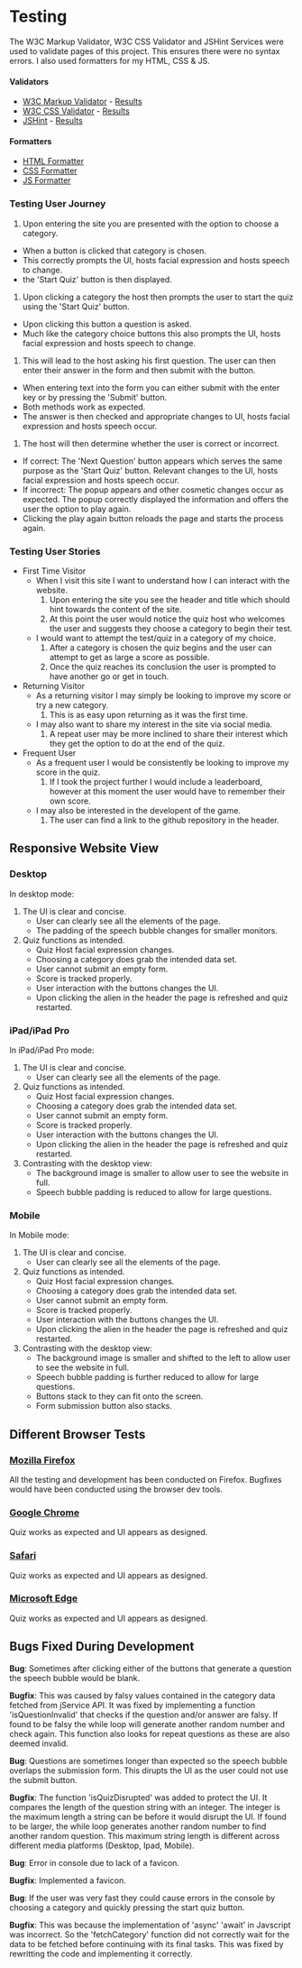 # Testing

The W3C Markup Validator, W3C CSS Validator and JSHint Services were used to validate pages of this project. This ensures there were no syntax errors. I also used formatters for my HTML, CSS & JS.

#### Validators
-   [W3C Markup Validator](https://validator.w3.org/) - [Results](documentation/images/html_valid.png)
-   [W3C CSS Validator](https://jigsaw.w3.org/css-validator/) - [Results](documentation/images/css_valid.png)
-   [JSHint](https://jshint.com/) - [Results](documentation/images/js_valid.png)

#### Formatters

- [HTML Formatter](https://www.freeformatter.com/html-formatter.html)
- [CSS Formatter](https://www.freeformatter.com/css-beautifier.html)
- [JS Formatter](https://beautifier.io/)

### Testing User Journey
1. Upon entering the site you are presented with the option to choose a category.
- When a button is clicked that category is chosen.
- This correctly prompts the UI, hosts facial expression and hosts speech to change.
- the 'Start Quiz' button is then displayed.

1. Upon clicking a category the host then prompts the user to start the quiz using the 'Start Quiz' button.
- Upon clicking this button a question is asked.
- Much like the category choice buttons this also prompts the UI, hosts facial expression and hosts speech to change.

1. This will lead to the host asking his first question. The user can then enter their answer in the form and then submit with the button.
- When entering text into the form you can either submit with the enter key or by pressing the 'Submit' button.
- Both methods work as expected.
- The answer is then checked and appropriate changes to UI, hosts facial expression and hosts speech occur.

1. The host will then determine whether the user is correct or incorrect.
- If correct: The 'Next Question' button appears which serves the same purpose as the 'Start Quiz' button. Relevant changes to the UI, hosts facial expression and hosts speech occur.
- If incorrect: The popup appears and other cosmetic changes occur as expected. The popup correctly displayed the information and offers the user the option to play again.
- Clicking the play again button reloads the page and starts the process again.


### Testing User Stories

- First Time Visitor
    - When I visit this site I want to understand how I can interact with the website.
        1. Upon entering the site you see the header and title which should hint towards the content of the site.
        1. At this point the user would notice the quiz host who welcomes the user and suggests they choose a category to begin their test.
    - I would want to attempt the test/quiz in a category of my choice.
        1. After a category is chosen the quiz begins and the user can attempt to get as large a score as possible.
        1. Once the quiz reaches its conclusion the user is prompted to have another go or get in touch.
- Returning Visitor
    - As a returning visitor I may simply be looking to improve my score or try a new category.
        1. This is as easy upon returning as it was the first time.
    - I may also want to share my interest in the site via social media.
        1. A repeat user may be more inclined to share their interest which they get the option to do at the end of the quiz.
- Frequent User
    - As a frequent user I would be consistently be looking to improve my score in the quiz.
        1. If I took the project further I would include a leaderboard, however at this moment the user would have to remember their own score.
    - I may also be interested in the developent of the game.
        1. The user can find a link to the github repository in the header.

## Responsive Website View

### Desktop

In desktop mode:
1. The UI is clear and concise.
    - User can clearly see all the elements of the page.
    - The padding of the speech bubble changes for smaller monitors.
1. Quiz functions as intended.
    - Quiz Host facial expression changes.
    - Choosing a category does grab the intended data set.
    - User cannot submit an empty form.
    - Score is tracked properly.
    - User interaction with the buttons changes the UI.
    - Upon clicking the alien in the header the page is refreshed and quiz restarted.

### iPad/iPad Pro

In iPad/iPad Pro mode:
1. The UI is clear and concise.
    - User can clearly see all the elements of the page.
1. Quiz functions as intended.
    - Quiz Host facial expression changes.
    - Choosing a category does grab the intended data set.
    - User cannot submit an empty form.
    - Score is tracked properly.
    - User interaction with the buttons changes the UI.
    - Upon clicking the alien in the header the page is refreshed and quiz restarted.
1. Contrasting with the desktop view:
    - The background image is smaller to allow user to see the website in full.
    - Speech bubble padding is reduced to allow for large questions.

### Mobile 

In Mobile mode:
1. The UI is clear and concise.
    - User can clearly see all the elements of the page.
1. Quiz functions as intended.
    - Quiz Host facial expression changes.
    - Choosing a category does grab the intended data set.
    - User cannot submit an empty form.
    - Score is tracked properly.
    - User interaction with the buttons changes the UI.
    - Upon clicking the alien in the header the page is refreshed and quiz restarted.
1. Contrasting with the desktop view:
    - The background image is smaller and shifted to the left to allow user to see the website in full.
    - Speech bubble padding is further reduced to allow for large questions.
    - Buttons stack to they can fit onto the screen.
    - Form submission button also stacks.
## Different Browser Tests

### [Mozilla Firefox](https://www.mozilla.org/en-GB/firefox/new/)

All the testing and development has been conducted on Firefox. Bugfixes would have been conducted using the browser dev tools.

### [Google Chrome](https://www.google.co.uk/chrome/)

Quiz works as expected and UI appears as designed.

### [Safari](https://www.apple.com/uk/safari/)

Quiz works as expected and UI appears as designed.

### [Microsoft Edge](https://microsoftedgewelcome.microsoft.com/en-gb/)

Quiz works as expected and UI appears as designed.

## Bugs Fixed During Development

**Bug**: Sometimes after clicking either of the buttons that generate a question the speech bubble would be blank.

**Bugfix**: This was caused by falsy values contained in the category data fetched from jService API. It was fixed by implementing a function 'isQuestionInvalid' that checks if the question and/or answer are falsy. If found to be falsy the while loop will generate another random number and check again. This function also looks for repeat questions as these are also deemed invalid.

**Bug**: Questions are sometimes longer than expected so the speech bubble overlaps the submission form. This dirupts the UI as the user could not use the submit button.

**Bugfix**: The function 'isQuizDisrupted' was added to protect the UI. It compares the length of the question string with an integer. The integer is the maximum length a string can be before it would disrupt the UI. If found to be larger, the while loop generates another random number to find another random question. This maximum string length is different across different media platforms (Desktop, Ipad, Mobile).

**Bug**: Error in console due to lack of a favicon.

**Bugfix**: Implemented a favicon.

**Bug**: If the user was very fast they could cause errors in the console by choosing a category and quickly pressing the start quiz button.

**Bugfix**: This was because the implementation of 'async' 'await' in Javscript was incorrect. So the 'fetchCategory' function did not correctly wait for the data to be fetched before continuing with its final tasks. This was fixed by rewritting the code and implementing it correctly.